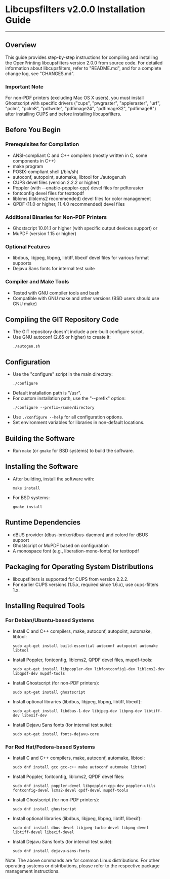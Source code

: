 
# Libcupsfilters v2.0.0 Installation Guide
--------------------------------------------------------

## Overview

This guide provides step-by-step instructions for compiling and installing the OpenPrinting libcupsfilters version 2.0.0 from source code. For detailed information about libcupsfilters, refer to "README.md", and for a complete change log, see "CHANGES.md".

### Important Note
For non-PDF printers (excluding Mac OS X users), you must install Ghostscript with specific drivers ("cups", "pwgraster", "appleraster", "urf", "pclm", "pclm8", "pdfwrite", "pdfimage24", "pdfimage32", "pdfimage8") after installing CUPS and before installing libcupsfilters.

## Before You Begin

### Prerequisites for Compilation
- ANSI-compliant C and C++ compilers (mostly written in C, some components in C++)
- make program
- POSIX-compliant shell (/bin/sh)
- autoconf, autopoint, automake, libtool for ./autogen.sh
- CUPS devel files (version 2.2.2 or higher)
- Poppler (with --enable-poppler-cpp) devel files for pdftoraster
- fontconfig devel files for texttopdf
- liblcms (liblcms2 recommended) devel files for color management
- QPDF (11.0 or higher, 11.4.0 recommended) devel files

### Additional Binaries for Non-PDF Printers
- Ghostscript 10.01.1 or higher (with specific output devices support)
or
- MuPDF (version 1.15 or higher)

### Optional Features
- libdbus, libjpeg, libpng, libtiff, libexif devel files for various format supports
- Dejavu Sans fonts for internal test suite

### Compiler and Make Tools
- Tested with GNU compiler tools and bash
- Compatible with GNU make and other versions (BSD users should use GNU make)

## Compiling the GIT Repository Code
- The GIT repository doesn't include a pre-built configure script.
- Use GNU autoconf (2.65 or higher) to create it:
  ```
  ./autogen.sh
  ```

## Configuration
- Use the "configure" script in the main directory:
  ```
  ./configure
  ```
- Default installation path is "/usr".
- For custom installation path, use the "--prefix" option:
  ```
  ./configure --prefix=/some/directory
  ```
- Use `./configure --help` for all configuration options.
- Set environment variables for libraries in non-default locations.

## Building the Software
- Run `make` (or `gmake` for BSD systems) to build the software.

## Installing the Software
- After building, install the software with:
  ```
  make install
  ```
- For BSD systems:
  ```
  gmake install
  ```

## Runtime Dependencies
- dBUS provider (dbus-broker/dbus-daemon) and colord for dBUS support
- Ghostscript or MuPDF based on configuration
- A monospace font (e.g., liberation-mono-fonts) for texttopdf

## Packaging for Operating System Distributions
- libcupsfilters is supported for CUPS from version 2.2.2.
- For earlier CUPS versions (1.5.x, required since 1.6.x), use cups-filters 1.x.


## Installing Required Tools

### For Debian/Ubuntu-based Systems
- Install C and C++ compilers, make, autoconf, autopoint, automake, libtool:
  ```
  sudo apt-get install build-essential autoconf autopoint automake libtool
  ```
- Install Poppler, fontconfig, liblcms2, QPDF devel files, mupdf-tools:
  ```
  sudo apt-get install libpoppler-dev libfontconfig1-dev liblcms2-dev libqpdf-dev mupdf-tools
  ```
- Install Ghostscript (for non-PDF printers):
  ```
  sudo apt-get install ghostscript
  ```
- Install optional libraries (libdbus, libjpeg, libpng, libtiff, libexif):
  ```
  sudo apt-get install libdbus-1-dev libjpeg-dev libpng-dev libtiff-dev libexif-dev
  ```
- Install Dejavu Sans fonts (for internal test suite):
  ```
  sudo apt-get install fonts-dejavu-core
  ```

### For Red Hat/Fedora-based Systems
- Install C and C++ compilers, make, autoconf, automake, libtool:
  ```
  sudo dnf install gcc gcc-c++ make autoconf automake libtool
  ```
- Install Poppler, fontconfig, liblcms2, QPDF devel files:
  ```
  sudo dnf install poppler-devel libpoppler-cpp-dev poppler-utils fontconfig-devel lcms2-devel qpdf-devel mupdf-tools
  ```
- Install Ghostscript (for non-PDF printers):
  ```
  sudo dnf install ghostscript
  ```
- Install optional libraries (libdbus, libjpeg, libpng, libtiff, libexif):
  ```
  sudo dnf install dbus-devel libjpeg-turbo-devel libpng-devel libtiff-devel libexif-devel
  ```
- Install Dejavu Sans fonts (for internal test suite):
  ```
  sudo dnf install dejavu-sans-fonts
  ```

Note: The above commands are for common Linux distributions. For other operating systems or distributions, please refer to the respective package management instructions.
